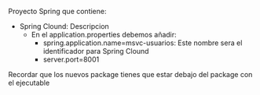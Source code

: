 Proyecto Spring que contiene:
 - Spring Clound: Descripcion
   - En el application.properties debemos añadir:
     - spring.application.name=msvc-usuarios: Este nombre sera el identificador para Spring Clound
     - server.port=8001

Recordar que los nuevos package tienes que estar debajo del package con el ejecutable


